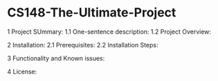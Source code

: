 # CS148-The-Ultimate-Project


1 Project SUmmary:
1.1 One-sentence description:
1.2 Project Overview:

2 Installation:
2.1 Prerequisites:
2.2 Installation Steps:

3 Functionality and Known issues:


4 License:
